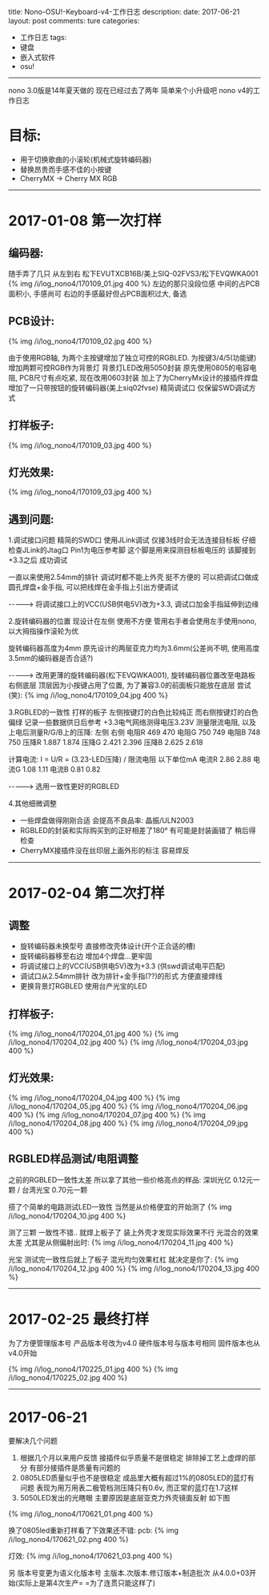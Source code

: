 title: Nono-OSU!-Keyboard-v4-工作日志
description: 
date: 2017-06-21
layout: post
comments: ture
categories:
- 工作日志
tags: 
- 键盘
- 嵌入式软件
- osu!
---

nono 3.0版是14年夏天做的
现在已经过去了两年 简单来个小升级吧
nono v4的工作日志

<!--more-->

目标:
=======

* 用于切换歌曲的小滚轮(机械式旋转编码器)
* 替换昂贵而手感不佳的小按键 
* CherryMX -> Cherry MX RGB

---

2017-01-08 第一次打样
========================
编码器:
---------
随手弄了几只 从左到右 松下EVUTXCB16B/美上SIQ-02FVS3/松下EVQWKA001
{% img /i/log_nono4/170109_01.jpg 400 %}
左边的那只没段位感
中间的占PCB面积小, 手感尚可
右边的手感最好但占PCB面积过大, 备选

PCB设计:
----------
{% img /i/log_nono4/170109_02.jpg 400 %}

由于使用RGB轴, 为两个主按键增加了独立可控的RGBLED.
为按键3/4/5(功能键)增加两颗可控RGB作为背景灯
背景灯LED改用5050封装
原先使用0805的电容电阻, PCB尺寸有点吃紧, 现在改用0603封装
加上了为CherryMx设计的接插件焊盘
增加了一只带按钮的旋转编码器(美上siq02fvse)
精简调试口 仅保留SWD调试方式

打样板子:
---------
{% img /i/log_nono4/170109_03.jpg 400 %}

灯光效果:
---------
{% img /i/log_nono4/170109_03.jpg 400 %}

遇到问题:
--------
1.调试接口问题 
精简的SWD口 使用JLink调试 仅接3线时会无法连接目标板 
仔细检查JLink的Jtag口 Pin1为电压参考脚 这个脚是用来探测目标板电压的
该脚接到+3.3之后 成功调试

一直以来使用2.54mm的排针 调试时都不能上外壳 挺不方便的
可以把调试口做成圆孔焊盘+金手指, 可以把线焊在金手指上引出方便调试

-----> 将调试接口上的VCC(USB供电5V)改为+3.3, 调试口加金手指延伸到边缘

2.旋转编码器的位置
现设计在左侧 使用不方便 
管用右手者会使用左手使用nono, 以大拇指操作滚轮为优

旋转编码器高度为4mm 原先设计的两层亚克力均为3.6mm(公差尚不明, 使用高度3.5mm的编码器是否合适?)

-----> 改用更薄的旋转编码器(松下EVQWKA001), 
       旋转编码器位置改至电路板右侧底层
       顶层因为小按键占用了位置, 为了兼容3.0的前面板只能放在底层
尝试(笑):
{% img /i/log_nono4/170109_04.jpg 400 %}

3.RGBLED的一致性
打样的板子 左侧按键灯的白色比较纯正 而右侧按键灯的白色偏绿
记录一些数据供日后参考
+3.3电气网络测得电压3.23V
测量限流电阻, 以及上电后测量R/G/B上的压降:
        左侧    右侧
电阻R   469     470
电阻G   750     749
电阻B   748     750
压降R   1.887   1.874
压降G   2.421   2.396
压降B   2.625   2.618

计算电流: I = U/R = (3.23-LED压降) / 限流电阻
以下单位mA
电流R   2.86    2.88
电流G   1.08    1.11
电流B   0.81    0.82

-----> 选用一致性更好的RGBLED

4.其他细微调整
* 一些焊盘做得刚刚合适 会提高不良品率: 晶振/ULN2003
* RGBLED的封装和实际购买到的正好相差了180° 有可能是封装画错了 稍后得检查
* CherryMX接插件没在丝印层上画外形的标注 容易焊反

---

2017-02-04 第二次打样
======================

调整
-----

* 旋转编码器未换型号 直接修改壳体设计(开个正合适的槽) 
* 旋转编码器移至右边 增加4个焊盘...更牢固
* 将调试接口上的VCC(USB供电5V)改为+3.3 (供swd调试电平匹配)
* 调试口从2.54mm排针 改为排针+金手指(??)的形式 方便直接焊线
* 更换背景灯RGBLED 使用台产光宝的LED

打样板子:
---------

{% img /i/log_nono4/170204_01.jpg 400 %}
{% img /i/log_nono4/170204_02.jpg 400 %}
{% img /i/log_nono4/170204_03.jpg 400 %}

灯光效果:
---------

{% img /i/log_nono4/170204_04.jpg 400 %}
{% img /i/log_nono4/170204_05.jpg 400 %}
{% img /i/log_nono4/170204_06.jpg 400 %}
{% img /i/log_nono4/170204_07.jpg 400 %}
{% img /i/log_nono4/170204_08.jpg 400 %} 
{% img /i/log_nono4/170204_09.jpg 400 %} 

RGBLED样品测试/电阻调整
--------------

之前的RGBLED一致性太差 所以拿了其他一些价格高点的样品: 
深圳光亿 0.12元一颗 / 台湾光宝 0.70元一颗

搭了个简单的电路测试LED一致性 当然是从价格便宜的开始测了
{% img /i/log_nono4/170204_10.jpg 400 %}

测了三颗 一致性不错.. 就焊上板子了
装上外壳才发现实际效果不行 光混合的效果太差 尤其是从侧偏射出时:
{% img /i/log_nono4/170204_11.jpg 400 %}

光宝 测试完一致性后就上了板子 混光均匀效果杠杠 就决定是你了:
{% img /i/log_nono4/170204_12.jpg 400 %}
{% img /i/log_nono4/170204_13.jpg 400 %}

---

2017-02-25 最终打样
===================

为了方便管理版本号
产品版本号改为v4.0
硬件版本号与版本号相同
固件版本也从v4.0开始

{% img /i/log_nono4/170225_01.jpg 400 %}
{% img /i/log_nono4/170225_02.jpg 400 %}


---

2017-06-21
==================

要解决几个问题

1. 根据几个月以来用户反馈 接插件似乎质量不是很稳定 排除掉工艺上虚焊的部分 有部分接插件是质量有问题的
2. 0805LED质量似乎也不是很稳定 成品里大概有超过1%的0805LED的蓝灯有问题 表现为用万用表二极管档测压降只有0.6v, 而正常的蓝灯在1.7这样
3. 5050LED发出的光瞎眼 主要原因是底层亚克力外壳镜面反射 如下图

{% img /i/log_nono4/170621_01.png 400 %}

换了0805led重新打样看了下效果还不错:
pcb:
{% img /i/log_nono4/170621_02.png 400 %}

灯效:
{% img /i/log_nono4/170621_03.png  400 %}

另 版本号变更为语义化版本号
主版本.次版本.修订版本+制造批次
从4.0.0+03开始(实际上是第4次生产= =为了连贯只能这样了)

